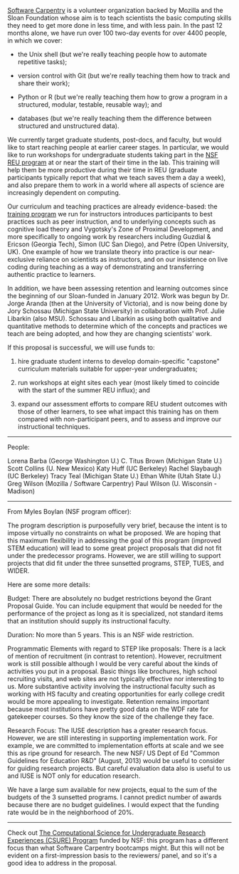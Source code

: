 [Software Carpentry](http://software-carpentry.org) is a volunteer
organization backed by Mozilla and the Sloan Foundation whose aim is
to teach scientists the basic computing skills they need to get more
done in less time, and with less pain.  In the past 12 months alone,
we have run over 100 two-day events for over 4400 people, in which we
cover:

*   the Unix shell (but we're really teaching people how to automate
    repetitive tasks);

*   version control with Git (but we're really teaching them how to
    track and share their work);

*   Python or R (but we're really teaching them how to grow a program in
    a structured, modular, testable, reusable way); and

*   databases (but we're really teaching them the difference between
    structured and unstructured data).

We currently target graduate students, post-docs, and faculty, but
would like to start reaching people at earlier career stages.  In
particular, we would like to run workshops for undergraduate students
taking part in the [NSF REU program](http://www.nsf.gov/crssprgm/reu)
at or near the start of their time in the lab.  This training will
help them be more productive during their time in REU (graduate
participants typically report that what we teach saves them a day a
week), and also prepare them to work in a world where all aspects of
science are increasingly dependent on computing.

Our curriculum and teaching practices are already evidence-based: the
[training program](http://teaching.software-carpentry.org) we run for
instructors introduces participants to best practices such as peer
instruction, and to underlying concepts such as cognitive load theory
and Vygotsky's Zone of Proximal Development, and more specifically to
ongoing work by researchers including Guzdial & Ericson (Georgia
Tech), Simon (UC San Diego), and Petre (Open University, UK).  One
example of how we translate theory into practice is our near-exclusive
reliance on scientists as instructors, and on our insistence on live
coding during teaching as a way of demonstrating and transferring
authentic practice to learners.

In addition, we have been assessing retention and learning outcomes
since the beginning of our Sloan-funded in January 2012.  Work was
begun by Dr. Jorge Aranda (then at the University of Victoria), and is
now being done by Jory Schossau (Michigan State University) in
collaboration with Prof. Julie Libarkin (also MSU).  Schossau and
Libarkin as using both qualitative and quantitative methods to
determine which of the concepts and practices we teach are being
adopted, and how they are changing scientists' work.

If this proposal is successful, we will use funds to:

1. hire graduate student interns to develop domain-specific "capstone"
   curriculum materials suitable for upper-year undergraduates;

2. run workshops at eight sites each year (most likely timed to
   coincide with the start of the summer REU influx); and

3. expand our assessment efforts to compare REU student outcomes with
   those of other learners, to see what impact this training has on
   them compared with non-participant peers, and to assess and improve
   our instructional techniques.

--------

People:

Lorena Barba (George Washington U.)
C. Titus Brown (Michigan State U.)
Scott Collins (U. New Mexico)
Katy Huff (UC Berkeley)
Rachel Slaybaugh (UC Berkeley)
Tracy Teal (Michigan State U.)
Ethan White (Utah State U.)
Greg Wilson (Mozilla / Software Carpentry)
Paul Wilson (U. Wisconsin - Madison)

--------

From Myles Boylan (NSF program officer):

The program description is purposefully very brief, because the intent
is to impose virtually no constraints on what be proposed.  We are
hoping that this maximum flexibility in addressing the goal of this
program (improved STEM education) will lead to some great project
proposals that did not fit under the predecessor programs.  However,
we are still willing to support projects that did fit under the three
sunsetted programs, STEP, TUES, and WIDER.

Here are some more details:

Budget: There are absolutely no budget restrictions beyond the Grant
Proposal Guide.  You can include equipment that would be needed for
the performance of the project as long as it is specialized, not
standard items that an institution should supply its instructional
faculty.
 
Duration: No more than 5 years.  This is an NSF wide restriction.
 
Programmatic Elements with regard to STEP like proposals: There is a
lack of mention of recruitment (in contrast to retention).  However,
recruitment work is still possible although I would be very careful
about the kinds of activities you put in a proposal.  Basic things
like brochures, high school recruiting visits, and web sites are not
typically effective nor interesting to us.  More substantive activity
involving the instructional faculty such as working with HS faculty
and creating opportunities for early college credit would be more
appealing to investigate.  Retention remains important because most
institutions have pretty good data on the WDF rate for gatekeeper
courses.  So they know the size of the challenge they face.
 
Research Focus: The IUSE description has a greater research focus.
However, we are still interesting in supporting implementation work.
For example, we are committed to implementation efforts at scale and
we see this as ripe ground for research.  The new NSF/ US Dept of Ed
"Common Guidelines for Education R&D" (August, 2013) would be useful
to consider for guiding research projects.  But careful evaluation
data also is useful to us and IUSE is NOT only for education research.
 
We have a large sum available for new projects, equal to the sum of
the budgets of the 3 sunsetted programs.  I cannot predict number of
awards because there are no budget guidelines.  I would expect that
the funding rate would be in the neighborhood of 20%.

--------

Check out
[The Computational Science for Undergraduate Research Experiences (CSURE) Program](https://www.nics.tennessee.edu/CSURE-2014)
funded by NSF:
this program has a different focus than what Software Carpentry
bootcamps might. But this will not be evident on a first-impression
basis to the reviewers/ panel, and so it's a good idea to address in
the proposal.
